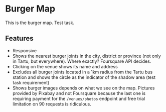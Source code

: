 # Burger Map

This is the burger map. Test task.

## Features
- Responsive
- Shows the nearest burger joints in the city, district or province (not only in Tartu, but everywhere). Where exactly? Foursquare API decides.
- Clicking on the venue shows its name and address
- Excludes all burger joints located in a 1km radius from the Tartu bus station and shows the circle as the indicator of the shadow area (test task requirement)
- Shows burger images depends on what we see on the map. Pictures provided by Pixabay and not Foursquare because the last one is requiring payment for the `/venues/photos` endpoint and free trial limitation on 90 requests is ridiculous.
